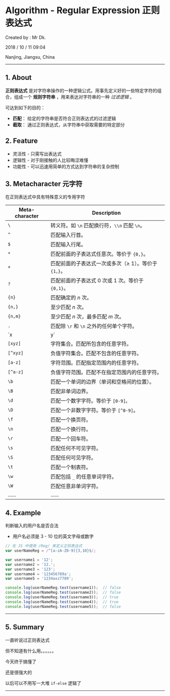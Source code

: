 # Algorithm - Regular Expression 正则表达式

Created by : Mr Dk.

2018 / 10 / 11 09:04

Nanjing, Jiangsu, China

---

## 1. About

__正则表达式__ 是对字符串操作的一种逻辑公式。用事先定义好的一些特定字符的组合，组成一个 __规则字符串__ ，用来表达对字符串的一种 _过滤逻辑_ 。

可达到如下的目的：

* __匹配__： 给定的字符串是否符合正则表达式的过滤逻辑
* __截取__： 通过正则表达式，从字符串中获取需要的特定部分

## 2. Feature

* 灵活性 - 只需写出表达式
* 逻辑性 - 对于刚接触的人比较晦涩难懂
* 功能性 - 可以迅速用简单的方式达到字符串的复杂控制

## 3. Metacharacter 元字符

在正则表达式中具有特殊意义的专用字符

| Meta-character | Description                                           |
| -------------- | ----------------------------------------------------- |
| `\`            | 转义符。如 `\n` 匹配换行符，`\\n` 匹配 `\n`。         |
| `^`            | 匹配输入行首。                                        |
| `$`            | 匹配输入行尾。                                        |
| `*`            | 匹配前面的子表达式任意次。等价于 `{0,}`。             |
| `+`            | 匹配前面的子表达式一次或多次（≥ 1）。等价于 `{1，}`。 |
| `?`            | 匹配前面的子表达式 0 次或 1 次。等价于 `{0,1}`。      |
| `{n}`          | 匹配确定的 _n_ 次。                                   |
| `{n,}`         | 至少匹配 _n_ 次。                                     |
| `{n,m}`        | 至少匹配 _n_ 次，最多匹配 _m_ 次。                    |
| `.`            | 匹配除 `\r` 和 `\n` 之外的任何单个字符。              |
| `x|y`          | 匹配 _x_ 或 _y_。                                     |
| `[xyz]`        | 字符集合。匹配所包含的任意字符。                      |
| `[^xyz]`       | 负值字符集合。匹配不包含的任意字符。                  |
| `[a-z]`        | 字符范围。匹配指定范围内的任意字符。                  |
| `[^a-z]`       | 负值字符范围。匹配不在指定范围内的任意字符。          |
| `\b`           | 匹配一个单词的边界（单词和空格间的位置）。            |
| `\B`           | 匹配非单词边界。                                      |
| `\d`           | 匹配一个数字字符。等价于 `[0-9]。`                    |
| `\D`           | 匹配一个非数字字符。等价于 `[^0-9]`。                 |
| `\f`           | 匹配一个换页符。                                      |
| `\n`           | 匹配一个换行符。                                      |
| `\r`           | 匹配一个回车符。                                      |
| `\s`           | 匹配任何不可见字符。                                  |
| `\S`           | 匹配任何可见字符。                                    |
| `\t`           | 匹配一个制表符。                                      |
| `\w`           | 匹配包括 `_` 的任意单词字符。                         |
| `\W`           | 匹配任意非单词字符。                                  |
| ......         | ......                                                |

## 4. Example

判断输入的用户名是否合法

* 用户名必须是 3 - 10 位的英文字母或数字

```javascript
// 在 JS 中使用 /Reg/ 来定义正则表达式
var userNameReg = /^[a-zA-Z0-9]{3,10}$/;

var username1 = '12';
var username2 = '12.';
var username3 = '123';
var username4 = '123456789a';
var username5 = '1234axz7789';

console.log(userNameReg.test(username1));  // false
console.log(userNameReg.test(username2));  // false
console.log(userNameReg.test(username3));  // true
console.log(userNameReg.test(username4));  // true
console.log(userNameReg.test(username5));  // false
```

---

## 5. Summary

一直听说过正则表达式

但不知道有什么用。。。。。。

今天终于搞懂了

还是很强大的

以后可以不用写一大堆 `if-else` 逻辑了

---

